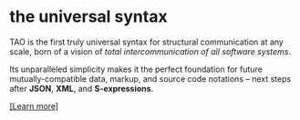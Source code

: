 # the universal syntax

TAO is the first truly universal syntax for structural communication at any scale, born of a vision of *total intercommunication of all software systems*.

Its unparalleled simplicity makes it the perfect foundation for future mutually-compatible data, markup, and source code notations – next steps after **JSON**, **XML**, and **S-expressions**.

[\[Learn more\]](https://www.tree-annotation.org/)
